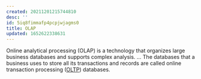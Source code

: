 ```yaml
---
created: 20211201215744810
desc: ''
id: 5iq8fimmafp4pcpjwjagms0
title: OLAP
updated: 1652622338631
---
```

   
Online analytical processing (OLAP) is a technology that organizes large business databases and supports complex analysis. ... The databases that a business uses to store all its transactions and records are called online transaction processing ([OLTP](../devlog/oltp.md)) databases.